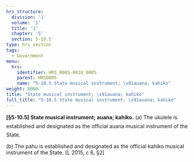 ```yaml
---
hrs_structure:
  division: '1'
  volume: '1'
  title: '1'
  chapter: '5'
  section: 5-10.5
type: hrs_section
tags:
  - Government
menu:
  hrs:
    identifier: HRS_0005-0010_0005
    parent: HRS0005
    name: "5-10.5 State musical instrument; \x91auana; kahiko"
weight: 8060
title: "State musical instrument; \x91auana; kahiko"
full_title: "5-10.5 State musical instrument; \x91auana; kahiko"
---
```

**[§5-10.5] State musical instrument; auana; kahiko.** (a) The ukulele is established and designated as the official auana musical instrument of the State.

(b) The pahu is established and designated as the official kahiko musical instrument of the State. [L 2015, c 6, §2]